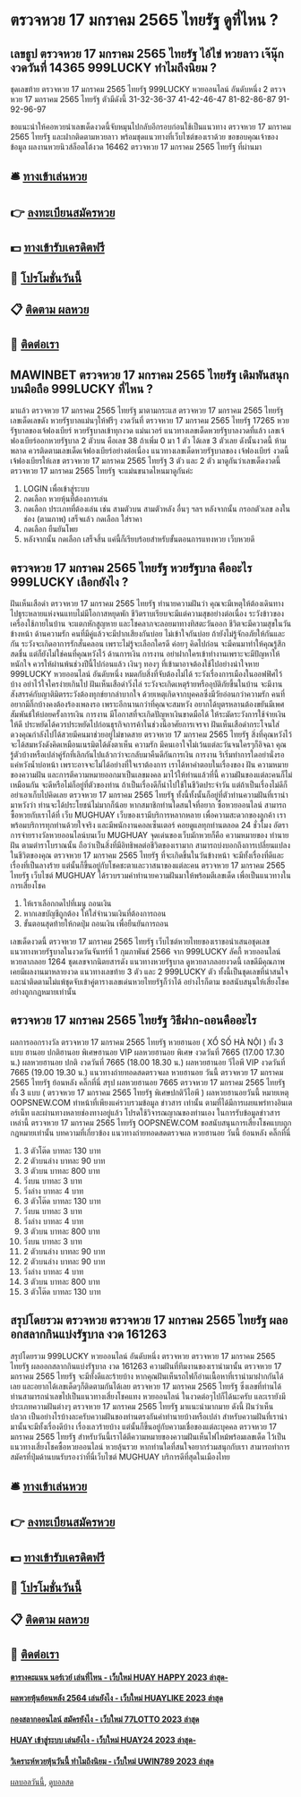 # ตรวจหวย 17 มกราคม 2565 ไทยรัฐ ดูที่ไหน ?
## เลขธูป ตรวจหวย 17 มกราคม 2565 ไทยรัฐ ไอ้ไข่ หวยลาว เจ๊นุ๊ก งวดวันที่ 14365 999LUCKY ทำไมถึงนิยม ?
ชุดเลขท้าย ตรวจหวย 17 มกราคม 2565 ไทยรัฐ 999LUCKY หวยออนไลน์ อันดับหนึ่ง 2 ตรวจหวย 17 มกราคม 2565 ไทยรัฐ ตัวมีดังนี้
31-32-36-37
41-42-46-47
81-82-86-87
91-92-96-97

ขอแนะนำให้คอหวยนำเลขเด็ดงวดนี้จับหมุนไปกลับอีกรอบก่อนใช้เป็นแนวทาง ตรวจหวย 17 มกราคม 2565 ไทยรัฐ และฝากติดตามหวยลาว พร้อมชุดแนวทางที่เว็บไซต์ของเราด้วย
ขอขอบคุณเจ้าของข้อมูล
ผลงานหวยนิวส์ล็อตโต้งวด 16462 ตรวจหวย 17 มกราคม 2565 ไทยรัฐ ที่ผ่านมา

## 🛎 [ทางเข้าเล่นหวย](https://bit.ly/3BG5bNw)
## 👉 [ลงทะเบียนสมัครหวย](https://bit.ly/3BG5bNw)
## 💵 [ทางเข้ารับเครดิตฟรี](https://bit.ly/3C3mvgS)
## 👑 [โปรโมชั่นวันนี้](https://bit.ly/3C3mvgS)
## 📋 [ติดตาม ผลหวย](https://bit.ly/3C3mvgS)
## 📱 [ติดต่อเรา](https://bit.ly/3C3mvgS)

## MAWINBET ตรวจหวย 17 มกราคม 2565 ไทยรัฐ เดิมพันสนุกบนมือถือ 999LUCKY ที่ไหน ?
มาแล้ว ตรวจหวย 17 มกราคม 2565 ไทยรัฐ มาตามกระแส ตรวจหวย 17 มกราคม 2565 ไทยรัฐ เลขเด็ดเลขดัง หวยรัฐบาลแม่นๆให้ฟรีๆ งวดวันที่ ตรวจหวย 17 มกราคม 2565 ไทยรัฐ 17265 หวยรัฐบาลของเจ้ฟองเบียร์ หวยรัฐบาลเข้าทุกงวด แม่นเวอร์ แนวทางเลขเด็ดหวยรัฐบาลงวดที่แล้ว เลขเจ้ฟองเบียร์ออกหวยรัฐบาล 2 ตัวบน คือเลข 38 ถ้าเพิ่ม 0 มา 1 ตัว ได้เลข 3 ตัวเลย ดังนั้นงวดนี้ ห้ามพลาด ควรติดตามเลขเด็ดเจ้ฟองเบียร์อย่างต่อเนื่อง แนวทางเลขเด็ดหวยรัฐบาลของ เจ้ฟองเบียร์ งวดนี้ เจ้ฟองเบียรให้เลข ตรวจหวย 17 มกราคม 2565 ไทยรัฐ 3 ตัว และ 2 ตัว มาดูกันว่าเลขเด็ดงวดนี้ ตรวจหวย 17 มกราคม 2565 ไทยรัฐ จะแม่นขนาดไหนมาดูกันค่ะ
1. LOGIN เพื่อเข้าสู่ระบบ
2. กดเลือก หวยหุ้นที่ต้องการเล่น
3. กดเลือก ประเภทที่ต้องเล่น เช่น สามตัวบน สามตัวหลัง อื่นๆ ฯลฯ หลังจากนั้น กรอกตัวเลข ลงในช่อง (ตามภาพ) เสร็จแล้ว กดเลือก ใส่ราคา
4. กดเลือก ยืนยันโพย
5. หลังจากนั้น กดเลือก เสร็จสิ้น แค่นี้ก็เรียบร้อยสำหรับขั้นตอนการแทงหวย เว็บหวยดี

## ตรวจหวย 17 มกราคม 2565 ไทยรัฐ หวยรัฐบาล คืออะไร 999LUCKY เลือกยังไง ?
ฝันเห็นเสือดำ ตรวจหวย 17 มกราคม 2565 ไทยรัฐ ทำนายความฝันว่า คุณจะมีเหตุให้ต้องเดินทาง ไปธุระหลายแห่งจนแทบไม่มีโอกาสหยุดพัก ชีวิตราบเรียบจะมีแต่ความสุขอย่างต่อเนื่อง ระวังข้าวของเครื่องใช้ภายในบ้าน จะแตกหักสูญหาย และโชคลาภจะลอยมาทางทิสตะวันออก ชีวิตจะมีความสุขในวันข้างหน้า
ด้านความรัก คนที่มีคู่แล้วจะมีปากเสียงกันบ่อย ไม่เข้าใจกันบ่อย ถ้ายังไม่รู้จักอภัยให้กันและกัน ระวังจะเกิดอาการรักสั่นคลอน เพราะไม่รู้จะเลือกใครดี ค่อยๆ คิดไปก่อน จะมีคนมาทำให้คุณรู้สึกสดชื่น แต่ก็ยังไม่ใช่คนที่คุณหวังไว้
ด้านการเงิน การงาน อย่าฝากใครเข้าทำงานเพราะจะมีปัญหาให้หนักใจ ควรให้ผ่านพ้นช่วงปีนี้ไปก่อนแล้ว เงินๆ ทองๆ ที่เข้ามาอาจต้องใช้ไปอย่างน่าใจหาย 999LUCKY หวยออนไลน์ อันดับหนึ่ง หมดกับสิ่งที่จับต้องไม่ได้ ระวังเรื่องการเมืองในออฟฟิศไว้บ้าง อย่าไว้ใจใครง่ายเกินไป
ฝันเห็นเสือดำวิ่งไล่ ระวังจะเกิดเหตุร้ายหรืออุบัติภัยขึ้นในบ้าน จะมีงานสังสรรค์กับญาติมิตรระวังต้องทุกข์ยากลำบากใจ ด้วยเหตุเกิดจากบุคคลซึ่งมีวัยอ่อนกว่าความรัก คนที่อยากมีกิ๊กบ้างคงต้องร้องเพลงรอ เพราะอีกนานกว่าที่คุณจะสมหวัง อยากได้บุตรหลานต้องขยันมีเพศสัมพันธ์ให้บ่อยครั้งการเงิน การงาน มีโอกาสที่จะเกิดปัญหาเงินขาดมือได้ ให้ระมัดระวังการใช้จ่ายเงินให้ดี ประหยัดได้ควรประหยัดไปก่อนธุรกิจการค้าในช่วงนี้อาศัยการเจรจา
ฝันเห็นเสือดำกระโจนใส่ ดวงคุณกำลังไปได้สวยมีคนมาช่วยอยู่ไม่ขาดสาย ตรวจหวย 17 มกราคม 2565 ไทยรัฐ สิ่งที่คุณหวังไว้จะได้สมหวังดังคิดเหมือนเนรมิตได้ดังตาเห็น ความรัก มีคนเอาใจไม่เว้นแต่ละวันจนใครๆก็อิจฉา คุณรู้ตัวบ้างหรือเปล่าคู่รักที่เลิกกันไปแล้วกว่าจะกลับมาคืนดีกันการเงิน การงาน ริเริ่มทำการใดอย่านั่งรอแค่หวังน้ำบ่อหน้า เพราะอาจจะไม่ได้อย่างที่ใจเราต้องการ
เราได้หาคำตอบในเรื่องของ ฝัน ความหมายของความฝัน และการตีความหมายออกมาเป็นเลขมงคล มาไว้ให้ท่านแล้วที่นี้ ความฝันของแต่ละคนก็ไม่เหมือนกัน จะดีหรือไม่ก็อยู่ที่ตัวของท่าน ถ้าเป็นเรื่องดีก็นำไปใช้ในชีวิตประจำวัน แต่ถ้าเป็นเรื่องไม่ดีก็อย่าเอาเก็บไปคิดเลย ตรวจหวย 17 มกราคม 2565 ไทยรัฐ ทั้งนี้ทั้งนั้นก็อยู่ที่ตัวท่านความฝันที่เรานำมาหวังว่า ท่านจะได้ประโยชน์ไม่มากก็น้อย
หากสมาชิกท่านใดสนใจที่อยาก ซื้อหวยออนไลน์ สามารถซื้อหวยกับเราได้ที่ เว็บ MUGHUAY เว็บของเรามีบริการหลากหลาย เพื่อความสะดวกของลูกค้า เราพร้อมบริการทุกท่านด้วยใจจริง และมีพนักงานคอลเซ็นเตอร์ คอยดูแลทุกท่านตลอด 24 ชั่วโมง
อัตราการจ่ายรางวัลหวยออนไลน์บนเว็บ MUGHUAY
จุดเด่นของเว็บมักหวยก็คือ
ความหมายของ ทำนายฝัน ตามตำราโบราณนั้น ถือว่าเป็นสิ่งที่มีอิทธิพลต่อชีวิตของเรามาก สามารถบ่งบอกถึงการเปลี่ยนแปลงในชีวิตของคุณ ตรวจหวย 17 มกราคม 2565 ไทยรัฐ ที่จะเกิดขึ้นในวันข้างหน้า จะมีทั้งเรื่องที่ดีและเรื่องที่เป็นลางร้าย แต่นั้นก็ขึ้นอยู่กับโชคชะตาและวาสนาของแต่ละคน ตรวจหวย 17 มกราคม 2565 ไทยรัฐ เว็บไซต์ MUGHUAY ได้รวบรวมคำทำนายความฝันมาให้พร้อมตีเลขเด็ด เพื่อเป็นแนวทางในการเสี่ยงโชค
1. ให้เราเลือกกดไปที่เมนู ถอนเงิน
2. หากเลขบัญชีถูกต้อง ให้ใส่จำนวนเงินที่ต้องการถอน
3. ขั้นตอนสุดท้ายให้กดปุ่ม ถอนเงิน เพื่อยืนยันการถอน

เลขเด็ดงวดนี้ ตรวจหวย 17 มกราคม 2565 ไทยรัฐ เว็บไซต์หวยไทยของเราขอนำเสนอชุดเลขแนวทางหวยรัฐบาลในงวดวันจันทร์ที่ 1 กุมภาพันธ์ 2566 จาก 999LUCKY ลัคกี้ หวยออนไลน์ หวยลาภลอย 1264 ชุดเลขจากนิตยสารดัง แนวทางหวยรัฐบาล ดูหวยลาภลอยงวดนี้ เลขดีมีคุณภาพ เคยมีผลงานมาหลายงวด แนวทางเลขท้าย 3 ตัว และ 2 999LUCKY ตัว ทั้งนี้เป็นชุดเลขที่น่าสนใจ และน่าติดตามไม่แพ้ชุดจับเข้าคู่ตารางเลขเด่นหวยไทยรัฐก็ว่าได้ อย่างไรก็ตาม ขอสนับสนุนให้เสี่ยงโชคอย่างถูกกฎหมายเท่านั้น

## ตรวจหวย 17 มกราคม 2565 ไทยรัฐ วิธีฝาก-ถอนคืออะไร
ผลการออกรางวัล ตรวจหวย 17 มกราคม 2565 ไทยรัฐ หวยฮานอย ( XỔ SỐ HÀ NỘI ) ทั้ง 3 แบบ ฮานอย ปกติฮานอย พิเศษฮานอย VIP
ผลหวยฮานอย พิเศษ งวดวันที่ 7665 (17.00 17.30 น.)
ผลหวยฮานอย ปกติ งวดวันที่ 7665 (18.00 18.30 น.)
ผลหวยฮานอย วีไอพี VIP งวดวันที่ 7665 (19.00 19.30 น.)
 แนวทางถ่ายทอดสดตรวจผล หวยฮานอย วันนี้ ตรวจหวย 17 มกราคม 2565 ไทยรัฐ ย้อนหลัง คลิ๊กที่นี่ 
สรุป ผลหวยฮานอย 7665 ตรวจหวย 17 มกราคม 2565 ไทยรัฐ ทั้ง 3 แบบ ( ตรวจหวย 17 มกราคม 2565 ไทยรัฐ พิเศษปกติวีไอพี ) ผลหวยฮานอยวันนี้
หมายเหตุ OOPSNEW.COM ทำหน้าที่เพียงแค่รวบรวมข้อมูล ข่าวสาร เท่านั้น ตามที่ได้มีการเผยแพร่ทางอินเตอร์เน็ท และผ่านทางหลายช่องทางอยู่แล้ว โปรดใช้วิจารณญาณของท่านเอง ในการรับข้อมูลข่าวสารเหล่านี้ ตรวจหวย 17 มกราคม 2565 ไทยรัฐ OOPSNEW.COM ขอสนับสนุนการเสี่ยงโชคแบบถูกกฎหมายเท่านั้น
บทความที่เกี่ยวข้อง
แนวทางถ่ายทอดสดตรวจผล หวยฮานอย วันนี้ ย้อนหลัง คลิ๊กที่นี่
1. 3 ตัวโต๊ด บาทละ 130 บาท
2. 2 ตัวบนล่าง บาทละ 90 บาท
3. 3 ตัวบน บาทละ 800 บาท
4. วิ่งบน บาทละ 3 บาท
5. วิ่งล่าง บาทละ 4 บาท
6. 3 ตัวโต๊ด บาทละ 130 บาท
7. วิ่งบน บาทละ 3 บาท
8. วิ่งล่าง บาทละ 4 บาท
9. 3 ตัวบน บาทละ 800 บาท
10. วิ่งบน บาทละ 3 บาท
11. 2 ตัวบนล่าง บาทละ 90 บาท
12. 2 ตัวบนล่าง บาทละ 90 บาท
13. วิ่งล่าง บาทละ 4 บาท
14. 3 ตัวบน บาทละ 800 บาท
15. 3 ตัวโต๊ด บาทละ 130 บาท

## สรุปโดยรวม ตรวจหวย ตรวจหวย 17 มกราคม 2565 ไทยรัฐ ผลออกสลากกินแบ่งรัฐบาล งวด 161263
สรุปโดยรวม 999LUCKY หวยออนไลน์ อันดับหนึ่ง ตรวจหวย ตรวจหวย 17 มกราคม 2565 ไทยรัฐ ผลออกสลากกินแบ่งรัฐบาล งวด 161263 ความฝันที่ทีมงานของเรานำมานั้น ตรวจหวย 17 มกราคม 2565 ไทยรัฐ จะมีทั้งดีและร้ายบ้าง หากคุณฝันเห็นรถไฟก็อ่านเนื้อหาที่เรานำมาฝากกันได้เลย และอยากได้เลขเด็ดๆก็ติดตามกันได้เลย ตรวจหวย 17 มกราคม 2565 ไทยรัฐ ซึ่งเลขที่ท่านได้ท่านสามารถนำเลขไปเป็นแนวทางเสี่ยงโชคแทง หวยออนไลน์ ในงวดต่อๆไปก็ได้นะครับ และเรายังมีประเภทความฝันต่างๆ ตรวจหวย 17 มกราคม 2565 ไทยรัฐ มาแนะนำมากมาย ดังนี้
ฝันว่าเห็นปลวก เป็นอย่างไรบ้างละครับความฝันของท่านตรงกันคำทำนายบ้างหรือเปล่า สำหรับความฝันที่เรานำมานั้นจะมีทั้งเรื่องดีบ้าง เรื่องเลวร้ายบ้าง แต่นั้นก็ขึ้นอยู่กับความเชื่อของแต่ละบุคคล ตรวจหวย 17 มกราคม 2565 ไทยรัฐ สำหรับวันนี้เราได้ตีความหมายของความฝันเห็นไฟไหม้พร้อมเลขเด็ด ไว้เป็นแนวทางเสี่ยงโชคซื้อหวยออนไลน์ หวยลุ้นรวย หากท่านใดที่สนใจอยากร่วมสนุกกับเรา สามารถทำการสมัครที่ปุ่มด้านบนรับรองว่าที่นี่เว็บไซต์ MUGHUAY บริการดีที่สุดในเมืองไทย

## 🛎 [ทางเข้าเล่นหวย](https://bit.ly/3BG5bNw)
## 👉 [ลงทะเบียนสมัครหวย](https://bit.ly/3BG5bNw)
## 💵 [ทางเข้ารับเครดิตฟรี](https://bit.ly/3C3mvgS)
## 👑 [โปรโมชั่นวันนี้](https://bit.ly/3C3mvgS)
## 📋 [ติดตาม ผลหวย](https://bit.ly/3C3mvgS)
## 📱 [ติดต่อเรา](https://bit.ly/3C3mvgS)

#### [ตารางคะแนน นอร์เวย์ เล่นที่ไหน - เว็บใหม่ HUAY HAPPY 2023 ล่าสุด-](https://atom.io/themes/ตารางคะแนน%20นอร์เวย์%20เล่นที่ไหน%20-%20เว็บใหม่%20huay%20happy%202023%20ล่าสุด-)
#### [ผลหวยหุ้นย้อนหลัง 2564 เล่นยังไง - เว็บใหม่ HUAYLIKE 2023 ล่าสุด](https://atom.io/themes/ผลหวยหุ้นย้อนหลัง%202564%20เล่นยังไง%20-%20เว็บใหม่%20huaylike%202023%20ล่าสุด)
#### [กองสลากออนไลน์ สมัครยังไง - เว็บใหม่ 77LOTTO 2023 ล่าสุด](https://atom.io/themes/กองสลากออนไลน์%20สมัครยังไง%20-%20เว็บใหม่%2077lotto%202023%20ล่าสุด)
#### [HUAY เข้าสู่ระบบ เล่นยังไง - เว็บใหม่ HUAY24 2023 ล่าสุด-](https://atom.io/themes/huay%20เข้าสู่ระบบ%20เล่นยังไง%20-%20เว็บใหม่%20huay24%202023%20ล่าสุด-)
#### [วิเคราะห์หวยหุ้นวันนี้ ทำไมถึงนิยม - เว็บใหม่ UWIN789 2023 ล่าสุด](https://atom.io/themes/วิเคราะห์หวยหุ้นวันนี้%20ทำไมถึงนิยม%20-%20เว็บใหม่%20uwin789%202023%20ล่าสุด)

[ผลบอลวันนี้](https://siamsport.tv "ผลบอลวันนี้"), [ดูบอลสด](https://siamsport.tv/ดูบอลสด "ดูบอลสด")